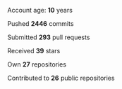 Account age: **10** years

Pushed **2446** commits

Submitted **293** pull requests

Received **39** stars

Own **27** repositories

Contributed to **26** public repositories
